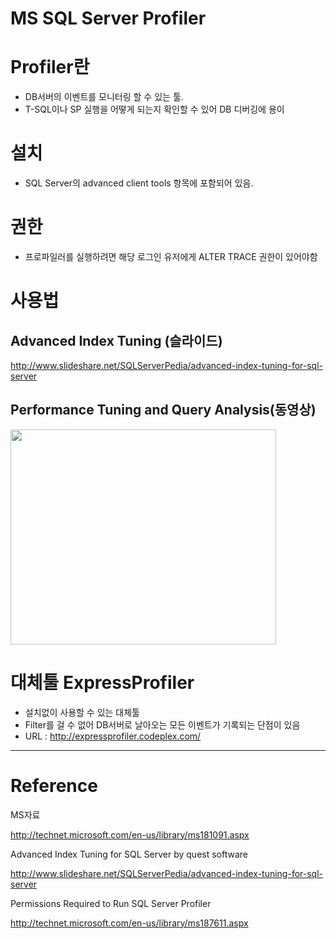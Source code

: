 # MS SQL Server Profiler



# Profiler란

  * DB서버의 이벤트를 모니터링 할 수 있는 툴.
  * T-SQL이나 SP 실행을 어떻게 되는지 확인할 수 있어 DB 디버깅에 용이

# 설치

  * SQL Server의 advanced client tools 항목에 포함되어 있음.

# 권한

  * 프로파일러를 실행하려면 해당 로그인 유저에게 ALTER TRACE 권한이 있어야함

# 사용법

## Advanced Index Tuning (슬라이드)

http://www.slideshare.net/SQLServerPedia/advanced-index-tuning-for-sql-server

## Performance Tuning and Query Analysis(동영상)

<a href='http://www.youtube.com/watch?feature=player_embedded&v=P97_oFfD218' target='_blank'><img src='http://img.youtube.com/vi/P97_oFfD218/0.jpg' width='425' height=344 /></a>



# 대체툴 ExpressProfiler

  * 설치없이 사용할 수 있는 대체툴
  * Filter를 걸 수 없어 DB서버로 날아오는 모든 이벤트가 기록되는 단점이 있음
  * URL : http://expressprofiler.codeplex.com/






---

# Reference

MS자료

http://technet.microsoft.com/en-us/library/ms181091.aspx

Advanced Index Tuning for SQL Server by quest software

http://www.slideshare.net/SQLServerPedia/advanced-index-tuning-for-sql-server

Permissions Required to Run SQL Server Profiler

http://technet.microsoft.com/en-us/library/ms187611.aspx